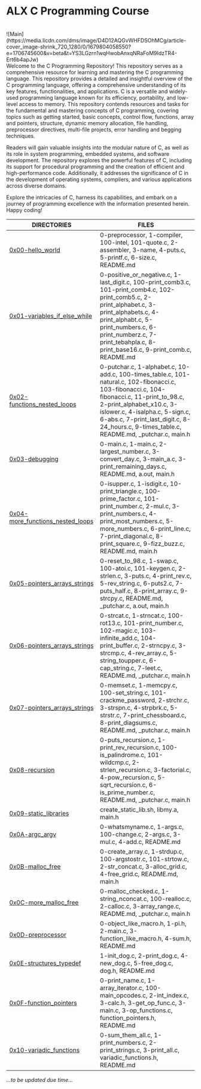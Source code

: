 # **ALX C Programming Course** #
<br>
![Main](https://media.licdn.com/dms/image/D4D12AQGvWHFDSOhMCg/article-cover_image-shrink_720_1280/0/1679804058550?e=1706745600&v=beta&t=YS3LGzrn1wqHwobAnxqNRaFoM9IdzTR4-Ert6b4apJw)
<br>
Welcome to the C Programming Repository! This repository serves as a comprehensive resource for learning and mastering the C programming language.
This repository provides a detailed and insightful overview of the C programming language, offering a comprehensive understanding of its key features, functionalities, and applications. C is a versatile and widely-used programming language known for its efficiency, portability, and low-level access to memory. This repository contends resources and tasks for the fundamental and mastering concepts of C programming, covering topics such as getting started, basic concepts, control flow, functions, array and pointers, structure, dynamic memory allocation, file handling, preprocessor directives, multi-file projects, error handling and begging techniques.

Readers will gain valuable insights into the modular nature of C, as well as its role in system programming, embedded systems, and software development. The repository explores the powerful features of C, including its support for procedural programming and the creation of efficient and high-performance code. Additionally, it addresses the significance of C in the development of operating systems, compilers, and various applications across diverse domains.

Explore the intricacies of C, harness its capabilities, and embark on a journey of programming excellence with the information presented herein. Happy coding!

**DIRECTORIES**  | **FILES** 
------------- | -------------
[0x00-hello_world](https://github.com/Lex9jar/alx-low_level_programming/tree/main/0x00-hello_world "Title")  | 0-preprocessor, 1-compiler, 100-intel, 101-quote.c, 2-assembler, 3-name, 4-puts.c, 5-printf.c, 6-size.c, README.md
[0x01-variables_if_else_while](https://github.com/Lex9jar/alx-low_level_programming/tree/main/0x01-variables_if_else_while "Title") | 0-positive_or_negative.c, 1-last_digit.c, 100-print_comb3.c, 101-print_comb4.c, 102-print_comb5.c, 2-print_alphabet.c, 3-print_alphabets.c, 4-print_alphabt.c, 5-print_numbers.c, 6-print_numberz.c, 7-print_tebahpla.c, 8-print_base16.c, 9-print_comb.c, README.md
[0x02-functions_nested_loops](https://github.com/Lex9jar/alx-low_level_programming/tree/main/0x02-functions_nested_loops "Title") | 0-putchar.c, 1-alphabet.c, 10-add.c, 100-times_table.c, 101-natural.c, 102-fibonacci.c, 103-fibonacci.c, 104-fibonacci.c, 11-print_to_98.c, 2-print_alphabet_x10.c, 3-islower.c, 4-isalpha.c, 5-sign.c, 6-abs.c, 7-print_last_digit.c, 8-24_hours.c, 9-times_table.c, README.md, \_putchar.c, main.h
[0x03-debugging](https://github.com/Lex9jar/alx-low_level_programming/tree/main/0x03-debugging "Title") | 0-main.c, 1-main.c, 2-largest_number.c, 3-convert_day.c, 3-main_a.c, 3-print_remaining_days.c, README.md, a.out, main.h
[0x04-more_functions_nested_loops](https://github.com/Lex9jar/alx-low_level_programming/tree/main/0x04-more_functions_nested_loops "Title") | 0-isupper.c, 1-isdigit.c, 10-print_triangle.c, 100-prime_factor.c, 101-print_number.c, 2-mul.c, 3-print_numbers.c, 4-print_most_numbers.c, 5-more_numbers.c, 6-print_line.c, 7-print_diagonal.c, 8-print_square.c, 9-fizz_buzz.c, README.md, main.h
[0x05-pointers_arrays_strings](https://github.com/Lex9jar/alx-low_level_programming/tree/main/0x05-pointers_arrays_strings "Title") | 0-reset_to_98.c, 1-swap.c, 100-atoi.c, 101-keygen.c, 2-strlen.c, 3-puts.c, 4-print_rev.c, 5-rev_string.c, 6-puts2.c, 7-puts_half.c, 8-print_array.c, 9-strcpy.c, README.md, \_putchar.c, a.out, main.h
[0x06-pointers_arrays_strings](https://github.com/Lex9jar/alx-low_level_programming/tree/main/0x06-pointers_arrays_strings "Title") | 0-strcat.c, 1-strncat.c, 100-rot13.c, 101-print_number.c, 102-magic.c, 103-infinite_add.c, 104-print_buffer.c, 2-strncpy.c, 3-strcmp.c, 4-rev_array.c, 5-string_toupper.c, 6-cap_string.c, 7-leet.c, README.md, \_putchar.c, main.h
[0x07-pointers_arrays_strings](https://github.com/Lex9jar/alx-low_level_programming/tree/main/0x07-pointers_arrays_strings "Title") | 0-memset.c, 1-memcpy.c, 100-set_string.c, 101-crackme_password, 2-strchr.c, 3-strspn.c, 4-strpbrk.c, 5-strstr.c, 7-print_chessboard.c, 8-print_diagsums.c, README.md, \_putchar.c, main.h
[0x08-recursion](https://github.com/Lex9jar/alx-low_level_programming/tree/main/0x08-recursion "Title") | 0-puts_recursion.c, 1-print_rev_recursion.c, 100-is_palindrome.c, 101-wildcmp.c, 2-strlen_recursion.c, 3-factorial.c, 4-pow_recursion.c, 5-sqrt_recursion.c, 6-is_prime_number.c, README.md, \_putchar.c, main.h
[0x09-static_libraries](https://github.com/Lex9jar/alx-low_level_programming/tree/main/0x09-static_libraries "Title") | create_static_lib.sh, libmy.a, main.h
[0x0A-argc_argv](https://github.com/Lex9jar/alx-low_level_programming/tree/main/0x0A-argc_argv "Title") | 0-whatsmyname.c, 1-args.c, 100-change.c, 2-args.c, 3-mul.c, 4-add.c, README.md
[0x0B-malloc_free](https://github.com/Lex9jar/alx-low_level_programming/tree/main/0x0B-malloc_free "Title") | 0-create_array.c, 1-strdup.c, 100-argstostr.c, 101-strtow.c, 2-str_concat.c, 3-alloc_grid.c, 4-free_grid.c, README.md, main.h
[0x0C-more_malloc_free](https://github.com/Lex9jar/alx-low_level_programming/tree/main/0x0C-more_malloc_free "Title") | 0-malloc_checked.c, 1-string_nconcat.c, 100-realloc.c, 2-calloc.c, 3-array_range.c, README.md, \_putchar.c, main.h
[0x0D-preprocessor](https://github.com/Lex9jar/alx-low_level_programming/tree/main/0x0D-preprocessor "Title") | 0-object_like_macro.h, 1-pi.h, 2-main.c, 3-function_like_macro.h, 4-sum.h, README.md
[0x0E-structures_typedef](https://github.com/Lex9jar/alx-low_level_programming/tree/main/0x0E-structures_typedef "Title") | 1-init_dog.c, 2-print_dog.c, 4-new_dog.c, 5-free_dog.c, dog.h, README.md
[0x0F-function_pointers](https://github.com/Lex9jar/alx-low_level_programming/tree/main/0x0F-function_pointers "Title") | 0-print_name.c, 1-array_iterator.c, 100-main_opcodes.c, 2-int_index.c, 3-calc.h, 3-get_op_func.c, 3-main.c, 3-op_functions.c, function_pointers.h, README.md
[0x10-variadic_functions](https://github.com/Lex9jar/alx-low_level_programming/tree/main/0x10-variadic_functions "Title") | 0-sum_them_all.c, 1-print_numbers.c, 2-print_strings.c, 3-print_all.c, variadic_functions.h, README.md
*...to be updated due time...*
